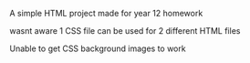 A simple HTML project made for year 12 homework


wasnt aware 1 CSS file can be used for 2 different HTML files 


Unable to get CSS background images to work
